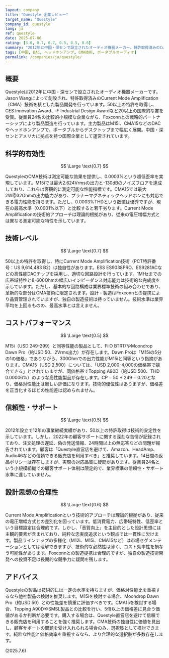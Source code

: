 ```yaml
---
layout: company
title: "Questyle 企業レビュー"
target_name: "Questyle"
company_id: questyle
lang: ja
ref: questyle
date: 2025-07-06
rating: [3.0, 0.7, 0.7, 0.5, 0.5, 0.6]
summary: "2012年に中国・深センで設立されたオーディオ機器メーカー。特許取得済みのCurrent Mode Amplification技術を核に、DACやヘッドホンアンプを開発。M15i、CMA15など高性能製品で評価を得ているが、価格対性能比や顧客サポートに課題。技術的には一定の水準を持つものの、同価格帯の競合製品と比較すると優位性は限定的。"
tags: [中国, DAC, ヘッドホンアンプ, CMA技術, ポータブルオーディオ]
permalink: /companies/ja/questyle/
---
```


## 概要

Questyleは2012年に中国・深センで設立されたオーディオ機器メーカーです。Jason Wangによって創設され、特許取得済みのCurrent Mode Amplification（CMA）技術を核とした製品開発を行っています。50以上の特許を取得し、CES Innovation Award、iF Industrial Design Awardなど20以上の国際的な賞を受賞。従業員24名の比較的小規模な企業ながら、Foxconnとの戦略的パートナーシップにより製品製造を行っています。主力製品はM15i、CMA15などのDACやヘッドホンアンプで、ポータブルからデスクトップまで幅広く展開。中国・深センとアメリカに拠点を持つ国際企業として運営されています。

## 科学的有効性

$$ \Large \text{0.7} $$

QuestyleのCMA技術は測定可能な効果を提供し、0.0003%という超低歪率を実現しています。M15iでは最大2.624Vrmsの出力と-130dBのノイズフロアを達成しており、これらは客観的に測定可能な性能指標です。CMA15では最大2W@32Ohmの出力能力があり、プラナーマグネティックヘッドホンにも対応できる電力性能を持ちます。ただし、0.0003%THDという数値は優秀ですが、現在の最高水準（0.0001%以下）と比較すると若干劣ります。Current Mode Amplificationの技術的アプローチは理論的根拠があり、従来の電圧増幅方式とは異なる測定可能な特性を示しています。

## 技術レベル

$$ \Large \text{0.7} $$

50以上の特許を取得し、特にCurrent Mode Amplification技術（PCT特許番号：US 9,614,483 B2）は独自性があります。ESS ES9038PRO、ES9281ACなどの高性能DACチップを採用し、適切な回路設計を行っています。1MHzまでの広帯域特性と8-600Ohmの幅広いインピーダンス対応能力は技術的な完成度を示しています。ただし、基本的な回路構成は業界標準技術の組み合わせであり、革新的な部分はCMA技術に限定されます。設計・製造はFoxconnとの提携により品質管理されていますが、独自の製造技術は持っていません。技術水準は業界平均を上回るものの、最高水準とは言えません。

## コストパフォーマンス

$$ \Large \text{0.5} $$

M15i（USD 249-299）と同等性能の製品として、FiiO BTR17やMoondrop Dawn Pro（約USD 50、2Vrms出力）が存在します。Dawn Proは「M15iの5分の1の価格」でありながら、300Ohmでの出力性能がM15iと同等という指摘があります。CMA15（USD 2,500）については、「USD 2,000-4,000の価格帯で競合できる」とされていますが、同価格帯でTopping A90D（約USD 500、THD 0.00006%）のような高性能製品が存在します。CP = 50 ÷ 249 = 0.20となり、価格対性能比は厳しい評価になります。技術的優位性はありますが、価格差を正当化するほどの性能差は認められません。

## 信頼性・サポート

$$ \Large \text{0.5} $$

2012年設立で12年の事業継続実績があり、50以上の特許取得は技術的安定性を示しています。しかし、2022年の顧客サポートに関する深刻な苦情が記録されており、注文処理の遅延、偽の発送情報、24時間以上の無応答などの問題が報告されています。顧客は「Questyle直営店を避けて、Amazon、HeadAmp、Audio46などの信頼できる販売店を利用すべき」と推奨しています。14日間の返品ポリシーは存在しますが、実際の対応品質に疑問があります。従業員24名という小規模組織での顧客サポート体制は限定的で、業界標準の信頼性・サポート水準に達していません。

## 設計思想の合理性

$$ \Large \text{0.6} $$

Current Mode Amplificationという技術的アプローチは理論的根拠があり、従来の電圧増幅方式との差別化を図っています。低消費電力、広帯域特性、低歪率という目標設定は合理的です。しかし、「音質向上」を主目的とした設計思想には主観的要素が含まれており、純粋な忠実度追求という観点では一貫性に欠けます。製品ラインナップの多様化（M12i、M15i、CMA15など）は市場セグメンテーションとしては理解できますが、技術的な必然性は薄く、コスト効率性を損なう可能性があります。Foxconnとの製造提携は合理的ですが、独自の製造技術開発への投資不足は長期的な競争力に疑問を残します。

## アドバイス

Questyleの製品は技術的には一定の水準を持ちますが、価格対性能比を重視するなら他社製品の検討を推奨します。M15iを検討する場合、Moondrop Dawn Pro（約USD 50）との性能差を慎重に評価すべきです。CMA15を検討する場合、Topping A90DやSMSL製品との比較を行い、5倍以上の価格差に見合う価値があるか判断が必要です。購入する場合は、Questyle直営店を避けて信頼できる販売店を利用することを強く推奨します。CMA技術の独自性に価値を見出し、顧客サポートの問題を受け入れられる場合のみ、選択肢として検討できます。純粋な性能と価格効率を重視するなら、より合理的な選択肢が多数存在します。

(2025.7.6)